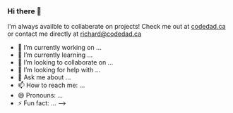 ### Hi there 👋

I'm always availble to collaberate on projects! Check me out at [codedad.ca](codedad.ca) or contact me directly at richard@codedad.ca

- 🔭 I’m currently working on ...
- 🌱 I’m currently learning ...
- 👯 I’m looking to collaborate on ...
- 🤔 I’m looking for help with ...
- 💬 Ask me about ...
- 📫 How to reach me: ...
- 😄 Pronouns: ...
- ⚡ Fun fact: ... -->

